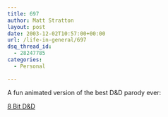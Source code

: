 ```yaml
---
title: 697
author: Matt Stratton
layout: post
date: 2003-12-02T10:57:00+00:00
url: /life-in-general/697
dsq_thread_id:
  - 28247785
categories:
  - Personal

---
```

A fun animated version of the best D&D parody ever:

[8 Bit D&D][1]

 [1]: http://www.cybermoonstudios.com/8bitDandD.html